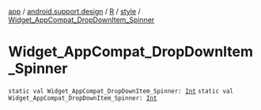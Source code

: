 [app](../../../index.md) / [android.support.design](../../index.md) / [R](../index.md) / [style](index.md) / [Widget_AppCompat_DropDownItem_Spinner](./-widget_-app-compat_-drop-down-item_-spinner.md)

# Widget_AppCompat_DropDownItem_Spinner

`static val Widget_AppCompat_DropDownItem_Spinner: `[`Int`](https://kotlinlang.org/api/latest/jvm/stdlib/kotlin/-int/index.html)
`static val Widget_AppCompat_DropDownItem_Spinner: `[`Int`](https://kotlinlang.org/api/latest/jvm/stdlib/kotlin/-int/index.html)